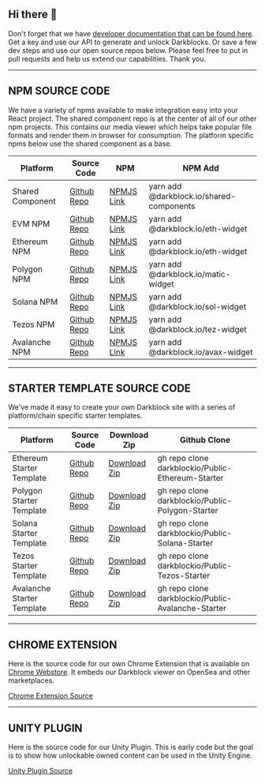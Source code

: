 ## Hi there 👋

Don't forget that we have [developer documentation that can be found here](https://docs.darkblock.io).  Get a key and use our API to generate and unlock Darkblocks.  Or save a few dev steps and use our open source repos below.  Please feel free to put in pull requests and help us extend our capabilities.  Thank you.

***


## NPM SOURCE CODE ##

We have a variety of npms available to make integration easy into your React project. The shared component repo is at the center of all of our other npm projects.  This contains our media viewer which helps take popular file formats and render them in browser for consumption.  The platform specific npms below use the shared component as a base.


Platform | Source Code | NPM | NPM Add
--- | --- | --- | ---
Shared Component | [Github Repo](https://github.com/darkblockio/npm-shared-components) | [NPMJS Link](https://www.npmjs.com/package/@darkblock.io/shared-components) | yarn add @darkblock.io/shared-components
EVM NPM | [Github Repo](https://github.com/darkblockio/npm-evm-widget) | [NPMJS Link](https://www.npmjs.com/package/@darkblock.io/evm-widget) | yarn add @darkblock.io/eth-widget
Ethereum NPM | [Github Repo](https://github.com/darkblockio/npm-eth-widget) | [NPMJS Link](https://www.npmjs.com/package/@darkblock.io/eth-widget) | yarn add @darkblock.io/eth-widget
Polygon NPM | [Github Repo](https://github.com/darkblockio/npm-matic-widget) | [NPMJS Link](https://www.npmjs.com/package/@darkblock.io/matic-widget) | yarn add @darkblock.io/matic-widget
Solana NPM | [Github Repo](https://github.com/darkblockio/npm-sol-widget) | [NPMJS Link](https://www.npmjs.com/package/@darkblock.io/sol-widget) | yarn add @darkblock.io/sol-widget
Tezos NPM | [Github Repo](https://github.com/darkblockio/npm-tez-widget) | [NPMJS Link](https://www.npmjs.com/package/@darkblock.io/tez-widget) | yarn add @darkblock.io/tez-widget
Avalanche NPM | [Github Repo](https://github.com/darkblockio/npm-avax-widget) | [NPMJS Link](https://www.npmjs.com/package/@darkblock.io/avax-widget) | yarn add @darkblock.io/avax-widget

***

## STARTER TEMPLATE SOURCE CODE ##

We've made it easy to create your own Darkblock site with a series of platform/chain specific starter templates.  


Platform | Source Code | Download Zip | Github Clone
--- | --- | --- | ---
Ethereum Starter Template | [Github Repo](https://github.com/darkblockio/Public-Ethereum-Starter) | [Download Zip](https://github.com/darkblockio/Public-Ethereum-Starter/archive/refs/heads/main.zip) | gh repo clone darkblockio/Public-Ethereum-Starter
Polygon Starter Template | [Github Repo](https://github.com/darkblockio/Public-Polygon-Starter) | [Download Zip](https://github.com/darkblockio/Public-Polygon-Starter/archive/refs/heads/main.zip) | gh repo clone darkblockio/Public-Polygon-Starter
Solana Starter Template | [Github Repo](https://github.com/darkblockio/Public-Solana-Starter) | [Download Zip](https://github.com/darkblockio/Public-Solana-Starter/archive/refs/heads/main.zip) | gh repo clone darkblockio/Public-Solana-Starter
Tezos Starter Template | [Github Repo](https://github.com/darkblockio/Public-Tezos-Starter) | [Download Zip](https://github.com/darkblockio/Public-Tezos-Starter/archive/refs/heads/main.zip) | gh repo clone darkblockio/Public-Tezos-Starter
Avalanche Starter Template | [Github Repo](https://github.com/darkblockio/Public-Avalanche-Starter) | [Download Zip](https://github.com/darkblockio/Public-Avalanche-Starter/archive/refs/heads/main.zip) | gh repo clone darkblockio/Public-Avalanche-Starter

***

## CHROME EXTENSION ##

Here is the source code for our own Chrome Extension that is available on [Chrome Webstore](https://chrome.google.com/webstore/detail/darkblock-extension/napfclmneabjkfcibhookdfhffllalgl).  It embeds our Darkblock viewer on OpenSea and other marketplaces. 

[Chrome Extension Source](https://github.com/darkblockio/darkblock-extension)

***

## UNITY PLUGIN ##

Here is the source code for our Unity Plugin.  This is early code but the goal is to show how unlockable owned content can be used in the Unity Engine. 

[Unity Plugin Source](https://github.com/darkblockio/darkblock-extension)

<!--

**Here are some ideas to get you started:**

🙋‍♀️ A short introduction - what is your organization all about?
🌈 Contribution guidelines - how can the community get involved?
👩‍💻 Useful resources - where can the community find your docs? Is there anything else the community should know?
🍿 Fun facts - what does your team eat for breakfast?
🧙 Remember, you can do mighty things with the power of [Markdown](https://docs.github.com/github/writing-on-github/getting-started-with-writing-and-formatting-on-github/basic-writing-and-formatting-syntax)
-->
